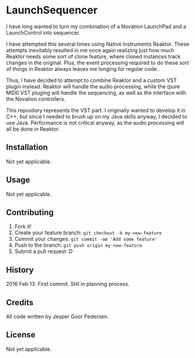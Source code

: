 # LaunchSequencer

I have long wanted to turn my combination of a Novation LaunchPad and a LaunchControl into sequencer.

I have attempted this several times using Native Instruments Reaktor. These attempts inevitably resulted in me once again realizing 
just how much Reaktor needs some sort of clone feature, where cloned instances track changes in the original. Plus, the event processing
required to do these sort of things in Reaktor always leaves me longing for regular code.

Thus, I have decided to attempt to combine Reaktor and a custom VST plugin instead. Reaktor will handle the audio processing, while the
(pure MIDI) VST pluging will handle the sequencing, as well as the interface with the Novation controllers.

This repository represents the VST part. I originally wanted to develop it in C++, but since I needed to brush up on my Java skills anyway,
I decided to use Java. Performance is not critical anyway, as the audio processing will all be done in Reaktor.

## Installation

Not yet applicable.

## Usage

Not yet applicable.

## Contributing

1. Fork it!
2. Create your feature branch: `git checkout -b my-new-feature`
3. Commit your changes: `git commit -am 'Add some feature'`
4. Push to the branch: `git push origin my-new-feature`
5. Submit a pull request :D

## History

2016 Feb 13: First commit. Still in planning process.

## Credits

All code written by Jesper Goor Pedersen.

## License

Not yet applicable.
